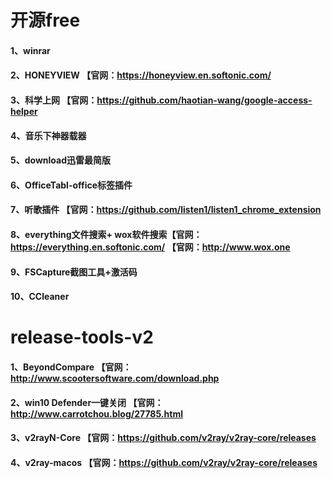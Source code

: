 # 开源free
#### 1、winrar
#### 2、HONEYVIEW 【官网：https://honeyview.en.softonic.com/
#### 3、科学上网 【官网：https://github.com/haotian-wang/google-access-helper
#### 4、音乐下神器载器
#### 5、download迅雷最简版
#### 6、OfficeTabl-office标签插件
#### 7、听歌插件 【官网：https://github.com/listen1/listen1_chrome_extension
#### 8、everything文件搜索+ wox软件搜索【官网：https://everything.en.softonic.com/ 【官网：http://www.wox.one
#### 9、FSCapture截图工具+激活码
#### 10、CCleaner
# release-tools-v2
#### 1、BeyondCompare 【官网：http://www.scootersoftware.com/download.php
#### 2、win10 Defender一键关闭 【官网：http://www.carrotchou.blog/27785.html
#### 3、v2rayN-Core 【官网：https://github.com/v2ray/v2ray-core/releases
#### 4、v2ray-macos 【官网：https://github.com/v2ray/v2ray-core/releases